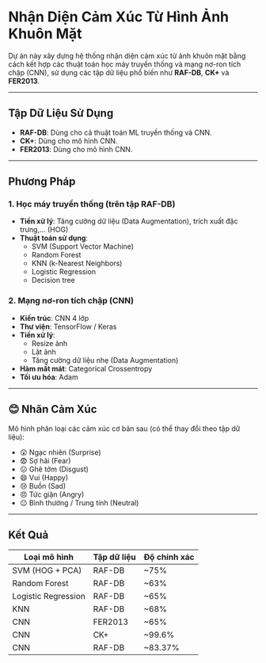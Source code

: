 #  Nhận Diện Cảm Xúc Từ Hình Ảnh Khuôn Mặt

Dự án này xây dựng hệ thống nhận diện cảm xúc từ ảnh khuôn mặt bằng cách kết hợp các thuật toán học máy truyền thống và mạng nơ-ron tích chập (CNN), sử dụng các tập dữ liệu phổ biến như **RAF-DB**, **CK+** và **FER2013**.

---

##  Tập Dữ Liệu Sử Dụng

- **RAF-DB**: Dùng cho cả thuật toán ML truyền thống và CNN.
- **CK+**: Dùng cho mô hình CNN.
- **FER2013**: Dùng cho mô hình CNN.

---

##  Phương Pháp

### 1. Học máy truyền thống (trên tập RAF-DB)
- **Tiền xử lý**: Tăng cường dữ liệu (Data Augmentation), trích xuất đặc trưng,... (HOG)
- **Thuật toán sử dụng**:
  - SVM (Support Vector Machine)
  - Random Forest
  - KNN (k-Nearest Neighbors)
  - Logistic Regression
  - Decision tree

### 2. Mạng nơ-ron tích chập (CNN)
- **Kiến trúc**: CNN 4 lớp
- **Thư viện**: TensorFlow / Keras 
- **Tiền xử lý**:
  - Resize ảnh
  - Lật ảnh
  - Tăng cường dữ liệu nhẹ (Data Augmentation)
- **Hàm mất mát**: Categorical Crossentropy
- **Tối ưu hóa**: Adam

---

## 😊 Nhãn Cảm Xúc

Mô hình phân loại các cảm xúc cơ bản sau (có thể thay đổi theo tập dữ liệu):
- 😲 Ngạc nhiên (Surprise)
- 😨 Sợ hãi (Fear)
- 😖 Ghê tởm (Disgust)
- 😄 Vui (Happy)
- 😢 Buồn (Sad)
- 😠 Tức giận (Angry)
- 😐 Bình thường / Trung tính (Neutral)


---

##  Kết Quả

| Loại mô hình         | Tập dữ liệu | Độ chính xác |
|----------------------|-------------|--------------|
| SVM (HOG + PCA)      | RAF-DB      | ~75%       |
| Random Forest        | RAF-DB      | ~63%       |
| Logistic Regression  | RAF-DB      | ~65%       |
| KNN                  | RAF-DB      | ~68%       |
| CNN                  | FER2013     | ~65%       |
| CNN                  | CK+         | ~99.6%       |
| CNN                  | RAF-DB      | ~83.37%       |


